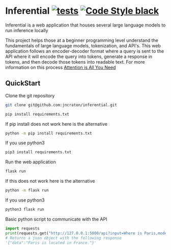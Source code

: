 Inferential [![tests](https://github.com/jncraton/inferential/actions/workflows/unit-tests.yml/badge.svg)](https://github.com/jncraton/inferential/actions/workflows/unit-tests.yml)
[![Code Style black](https://img.shields.io/badge/code%20style-black-000000.svg)](https://github.com/psf/black)
===========

Inferential is a web application that houses several large language models to run inference locally

This project helps those at a beginner programming level understand the fundamentals of large language models, tokenization, and API's. This web application follows an encoder-decoder format where a query is sent to the API where it will encode the query into tokens, generate a response in tokens, and then decode those tokens into readable text. For more information on this process [Attention is All You Need](https://arxiv.org/pdf/1706.03762.pdf)

## QuickStart

Clone the git repository

```sh
git clone git@github.com:jncraton/inferential.git
```

```sh
pip install requirements.txt
```

If pip install does not work here is the alternative

```sh
python -m pip install requirements.txt
```

If you use python3

```sh
pip3 install requirements.txt
```

Run the web application

```sh
flask run
```

If this does not work here is the alternative

```sh
python -m flask run
```

If you use python3

```sh
python3 flask run
```

Basic python script to communicate with the API

```python
import requests
print(requests.get("http://127.0.0.1:5000/api?input=Where is Paris,model=jncraton/LaMini-Flan-T5-783M-ct2-int8").text)
# Returns a json object with the following response
'{"data":"Paris is located in France."}'
```
